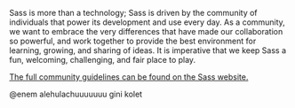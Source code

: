 Sass is more than a technology; Sass is driven by the community of individuals
that power its development and use every day. As a community, we want to embrace
the very differences that have made our collaboration so powerful, and work
together to provide the best environment for learning, growing, and sharing of
ideas. It is imperative that we keep Sass a fun, welcoming, challenging, and
fair place to play.

[The full community guidelines can be found on the Sass website.][link]

[link]: https://sass-lang.com/community-guidelines

@enem alehulachuuuuuuu
gini kolet